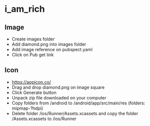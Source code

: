 # i_am_rich

## Image

- Create images folder
- Add diamond.png into images folder
- Add image reference on pubspect.yaml
- Click on Pub get link

## Icon

- https://appicon.co/
- Drag and drop diamond.png on image square
- Click Generate button
- Unpack zip file downloaded on your computer
- Copy folders from <unpacked folder>/android to <project folder>/android/app/src/main/res
  (folders: mipmap-?hdpi)
- Delete folder <project folder>/ios/Runner/Assets.xcassets and copy the folder <unpacked folder>/Assets.xcassets
  to <project folder>/ios/Runner



